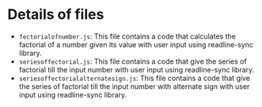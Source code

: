 # Details of files

- `fectorialofnumber.js`: This file contains a code that calculates the factorial of a number given its value with user input using readline-sync library.
- `seriesoffectorial.js`: This file contains a code that give the series of factorial till the input number with user input using readline-sync library.
- `seriesoffectorialalternatesign.js`: This file contains a code that give the series of factorial till the input number with alternate sign with user input using readline-sync library.
